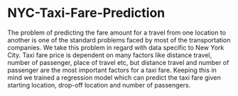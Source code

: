 # NYC-Taxi-Fare-Prediction
The problem of predicting the fare amount for a travel from one location to another is one of the standard problems faced by most of the transportation companies. We take this problem in regard with data specific to New York City. Taxi fare price is dependent on many factors like distance travel, number of passenger, place of travel etc, but distance travel and number of passenger are the most important factors for a taxi fare. Keeping this in mind we trained a regression model which can predict the taxi fare given starting location, drop-off location and number of passengers.
